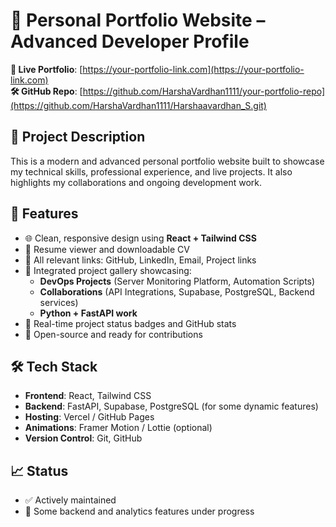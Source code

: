 # 💼 Personal Portfolio Website – Advanced Developer Profile

**🔗 Live Portfolio**: [https://your-portfolio-link.com](https://your-portfolio-link.com)  
**🛠 GitHub Repo**: [https://github.com/HarshaVardhan1111/your-portfolio-repo](https://github.com/HarshaVardhan1111/Harshaavardhan_S.git)

## 📌 Project Description

This is a modern and advanced personal portfolio website built to showcase my technical skills, professional experience, and live projects. It also highlights my collaborations and ongoing development work.

## 🚀 Features

- 🌐 Clean, responsive design using **React + Tailwind CSS**
- 🧾 Resume viewer and downloadable CV
- 🔗 All relevant links: GitHub, LinkedIn, Email, Project links
- 🧠 Integrated project gallery showcasing:
  - **DevOps Projects** (Server Monitoring Platform, Automation Scripts)
  - **Collaborations** (API Integrations, Supabase, PostgreSQL, Backend services)
  - **Python + FastAPI work**
- 📸 Real-time project status badges and GitHub stats
- 🎯 Open-source and ready for contributions

## 🛠 Tech Stack

- **Frontend**: React, Tailwind CSS
- **Backend**: FastAPI, Supabase, PostgreSQL (for some dynamic features)
- **Hosting**: Vercel / GitHub Pages
- **Animations**: Framer Motion / Lottie (optional)
- **Version Control**: Git, GitHub

## 📈 Status

- ✅ Actively maintained
- 🚧 Some backend and analytics features under progress
